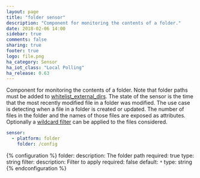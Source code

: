```yaml
---
layout: page
title: "folder sensor"
description: "Component for monitoring the contents of a folder."
date: 2018-02-06 14:00
sidebar: true
comments: false
sharing: true
footer: true
logo: file.png
ha_category: Sensor
ha_iot_class: "Local Polling"
ha_release: 0.63
---
```


Component for monitoring the contents of a folder. Note that folder paths must be added to [whitelist_external_dirs](https://home-assistant.io/docs/configuration/basic/). The state of the sensor is the time that the most recently modified file in a folder was modified. The use case is detecting when a file in a folder is created or updated. The number of files in the folder and the names of those files are exposed as attributes. Optionally a [wildcard filter]((http://tldp.org/LDP/GNU-Linux-Tools-Summary/html/x11655.htm) ) can be applied to the files considered.

```yaml
sensor:
  - platform: folder
    folder: /config
```

{% configuration %}
folder:
  description: The folder path
  required: true
  type: string
filter:
  description: Filter to apply
  required: false
  default: `*`
  type: string
{% endconfiguration %}

